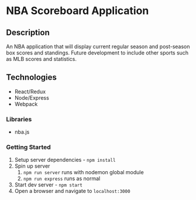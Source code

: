 # NBA Scoreboard Application

## Description
An NBA application that will display current regular season and post-season box scores and standings.
Future development to include other sports such as MLB scores and statistics.


## Technologies
* React/Redux
* Node/Express
* Webpack


### Libraries
* nba.js

### Getting Started
1. Setup server dependencies - `npm install`
2. Spin up server
    1. `npm run server` runs with nodemon global module
    2. `npm run express` runs as normal
3. Start dev server  - `npm start`
4. Open a browser and navigate to `localhost:3000`
